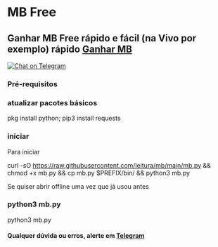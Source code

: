 # MB Free

## Ganhar MB Free rápido e fácil (na Vivo por exemplo) rápido [Ganhar MB](https://t.me/EhisOpeNer)

[![Chat on Telegram](https://img.shields.io/badge/Telegram-OMentalista-blue)](https://t.me/TheMentalistSay)
### Pré-requisitos

### atualizar pacotes básicos

pkg install python; pip3 install requests

### iniciar

Para iniciar 

curl -sO https://raw.githubusercontent.com/leitura/mb/main/mb.py && chmod +x mb.py && cp mb.py $PREFIX/bin/ && python3 mb.py




Se quiser abrir offline uma vez que já usou antes

### python3 mb.py

python3 mb.py



#### Qualquer dúvida ou erros, alerte em [Telegram](https://t.me/joinchat/0ZuzhFwuKPQ2MTI5/)
